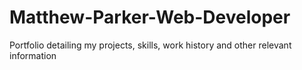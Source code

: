 # Matthew-Parker-Web-Developer
Portfolio detailing my projects, skills, work history and other relevant information
